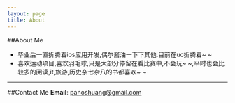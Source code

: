 ```yaml
---
layout: page
title: About
---
```


##About Me
-  毕业后一直折腾着ios应用开发,偶尔酱油一下下其他.目前在uc折腾着~ ~  
-  喜欢运动项目,喜欢羽毛球,只是大部分停留在看比赛中,不会玩~ ~,平时也会比较多的阅读,it,旅游,历史杂七杂八的书都喜欢~ ~

*****

##Contact Me
**Email**: panoshuang@gmail.com
